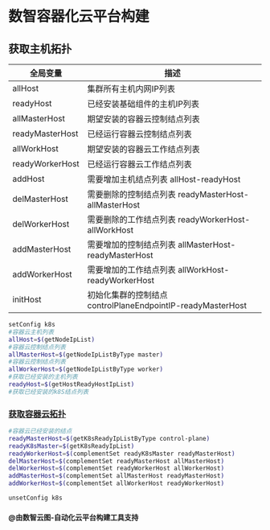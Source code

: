 # 数智容器化云平台构建

## 获取主机拓扑

| 全局变量 | 描述 | 
|-------------|-------------|
|allHost | 集群所有主机内网IP列表 |
|readyHost| 已经安装基础组件的主机IP列表|
|allMasterHost|期望安装的容器云控制结点列表|
|readyMasterHost|已经运行容器云控制结点列表|
|allWorkHost|期望安装的容器云工作结点列表|
|readyWorkerHost|已经运行容器云工作结点列表|
|addHost| 需要增加主机结点列表 allHost-readyHost|
|delMasterHost| 需要删除的控制结点列表 readyMasterHost-allMasterHost|
|delWorkerHost| 需要删除的工作结点列表 readyWorkerHost-allWorkHost|
|addMasterHost| 需要增加的控制结点列表 allMasterHost-readyMasterHost|
|addWorkerHost| 需要增加的工作结点列表 allWorkHost-readyWorkerHost|
|initHost| 初始化集群的控制结点 controlPlaneEndpointIP-readyMasterHost|

````bash
setConfig k8s
#容器云主机列表
allHost=$(getNodeIpList)
#容器云控制结点列表
allMasterHost=$(getNodeIpListByType master)
#容器云控制结点列表
allWorkerHost=$(getNodeIpListByType worker)
#获取已经安装的主机列表
readyHost=$(getHostReadyHostIpList)
#获取已经安装的k8S结点列表
````

### [获取容器云拓扑](../mop/deploy/getK8sInfo.md)

````bash
#容器云已经安装的结点
readyMasterHost=$(getK8sReadyIpListByType control-plane)
readyK8sMaster=$(getK8sReadyIpList)
readyWorkerHost=$(complementSet readyK8sMaster readyMasterHost)
delMasterHost=$(complementSet readyMasterHost allMasterHost)
delWorkerHost=$(complementSet readyWorkerHost allWorkerHost)
addMasterHost=$(complementSet allMasterHost readyMasterHost)
addWorkerHost=$(complementSet allWorkerHost readyWorkerHost)
````

````bash
unsetConfig k8s
````

#### @由数智云图-自动化云平台构建工具支持